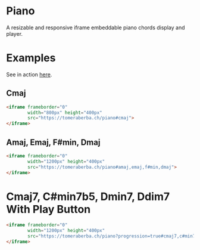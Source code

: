 # Piano
A resizable and responsive iframe embeddable piano chords display and player.

# Examples

See in action [here](https://tomeraberba.ch/html/article/piano.html).

## Cmaj
```html
<iframe frameborder="0"
        width="800px" height="400px"
        src="https://tomeraberba.ch/piano#cmaj">
</iframe>
```

## Amaj, Emaj, F#min, Dmaj
```html
<iframe frameborder="0"
        width="1200px" height="400px"
        src="https://tomeraberba.ch/piano#amaj,emaj,f#min,dmaj">
</iframe>
```

# Cmaj7, C#min7b5, Dmin7, Ddim7 With Play Button
```html
<iframe frameborder="0"
        width="1200px" height="400px"
        src="https://tomeraberba.ch/piano?progression=true#cmaj7,c#min7b5,dmin7,ddim7">
</iframe>
```
